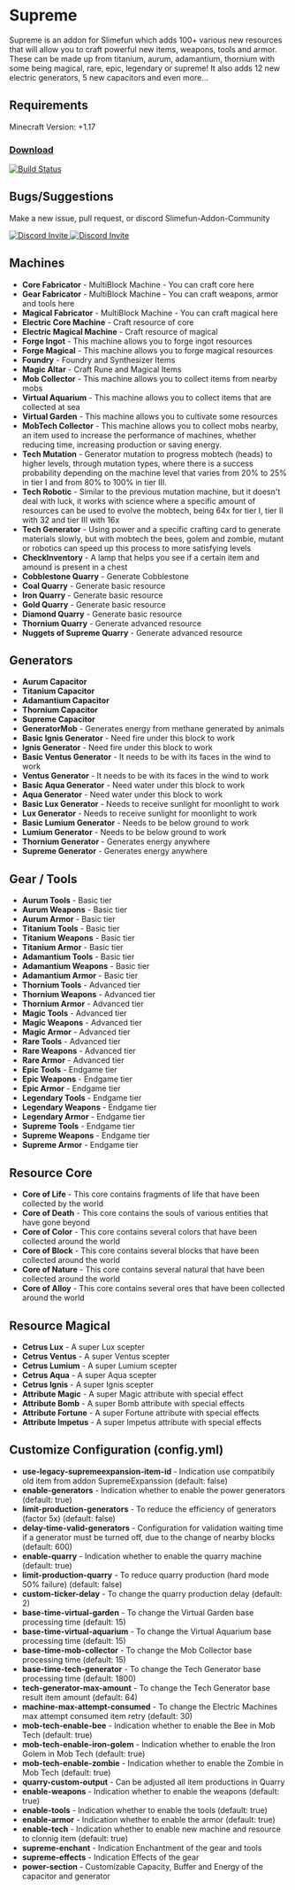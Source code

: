 # Supreme
Supreme is an addon for Slimefun which adds 100+ various new resources that will allow you to craft powerful new items, weapons, tools and armor. These can be made up from titanium, aurum, adamantium, thornium with some being magical, rare, epic, legendary or supreme! It also adds 12 new electric generators, 5 new capacitors and even more... 

## Requirements

Minecraft Version: +1.17



### [Download](https://blob.build/project/Supreme)
[![Build Status](https://thebusybiscuit.github.io/builds/RelativoBR/Supreme/main/badge.svg)](https://blob.build/project/Supreme)


## Bugs/Suggestions

Make a new issue, pull request, or discord Slimefun-Addon-Community

<p>
  <a href="https://discord.gg/slimefun">
    <img src="https://discordapp.com/api/guilds/565557184348422174/widget.png?style=banner3" alt="Discord Invite"/>
  </a>
  <a href="https://discord.gg/SqD3gg5SAU">
    <img src="https://discordapp.com/api/guilds/809178621424041997/widget.png?style=banner3" alt="Discord Invite"/>
  </a>
</p>


## Machines
- **Core Fabricator** - MultiBlock Machine - You can craft core here
- **Gear Fabricator** - MultiBlock Machine - You can craft weapons, armor and tools here
- **Magical Fabricator** - MultiBlock Machine - You can craft magical here
- **Electric Core Machine** - Craft resource of core
- **Electric Magical Machine** - Craft resource of magical
- **Forge Ingot** - This machine allows you to forge ingot resources
- **Forge Magical** - This machine allows you to forge magical resources
- **Foundry** - Foundry and Synthesizer Items
- **Magic Altar** - Craft Rune and Magical Items
- **Mob Collector** - This machine allows you to collect items from nearby mobs
- **Virtual Aquarium** - This machine allows you to collect items that are collected at sea
- **Virtual Garden** - This machine allows you to cultivate some resources
- **MobTech Collector** - This machine allows you to collect mobs nearby, an item used to increase the performance of machines, whether reducing time, increasing production or saving energy.
- **Tech Mutation** - Generator mutation to progress mobtech (heads) to higher levels, through mutation types, where there is a success probability depending on the machine level that varies from 20% to 25% in tier I and from 80% to 100% in tier III.
- **Tech Robotic** - Similar to the previous mutation machine, but it doesn't deal with luck, it works with science where a specific amount of resources can be used to evolve the mobtech, being 64x for tier I, tier II with 32 and tier III with 16x
- **Tech Generator** - Using power and a specific crafting card to generate materials slowly, but with mobtech the bees, golem and zombie, mutant or robotics can speed up this process to more satisfying levels
- **CheckInventory** - A lamp that helps you see if a certain item and amound is present in a chest
- **Cobblestone Quarry** - Generate Cobblestone
- **Coal Quarry** - Generate basic resource
- **Iron Quarry** - Generate basic resource
- **Gold Quarry** - Generate basic resource
- **Diamond Quarry** - Generate basic resource
- **Thornium Quarry** - Generate advanced resource
- **Nuggets of Supreme Quarry** - Generate advanced resource


## Generators
- **Aurum Capacitor** 
- **Titanium Capacitor** 
- **Adamantium Capacitor** 
- **Thornium Capacitor** 
- **Supreme Capacitor**
- **GeneratorMob** - Generates energy from methane generated by animals
- **Basic Ignis Generator** - Need fire under this block to work
- **Ignis Generator** - Need fire under this block to work
- **Basic Ventus Generator** - It needs to be with its faces in the wind to work
- **Ventus Generator** - It needs to be with its faces in the wind to work
- **Basic Aqua Generator** - Need water under this block to work
- **Aqua Generator** - Need water under this block to work
- **Basic Lux Generator** - Needs to receive sunlight for moonlight to work
- **Lux Generator** - Needs to receive sunlight for moonlight to work
- **Basic Lumium Generator** - Needs to be below ground to work
- **Lumium Generator** - Needs to be below ground to work
- **Thornium Generator** - Generates energy anywhere
- **Supreme Generator** - Generates energy anywhere


## Gear / Tools
- **Aurum Tools** - Basic tier
- **Aurum Weapons** - Basic tier
- **Aurum Armor** - Basic tier
- **Titanium Tools** - Basic tier
- **Titanium Weapons** - Basic tier
- **Titanium Armor** - Basic tier
- **Adamantium Tools** - Basic tier
- **Adamantium Weapons** - Basic tier
- **Adamantium Armor** - Basic tier
- **Thornium Tools** - Advanced tier
- **Thornium Weapons** - Advanced tier
- **Thornium Armor** - Advanced tier
- **Magic Tools** - Advanced tier
- **Magic Weapons** - Advanced tier
- **Magic Armor** - Advanced tier
- **Rare Tools** - Advanced tier
- **Rare Weapons** - Advanced tier
- **Rare Armor** - Advanced tier
- **Epic Tools** - Endgame tier
- **Epic Weapons** - Endgame tier
- **Epic Armor** - Endgame tier
- **Legendary Tools** - Endgame tier
- **Legendary Weapons** - Endgame tier
- **Legendary Armor** - Endgame tier
- **Supreme Tools** - Endgame tier
- **Supreme Weapons** - Endgame tier
- **Supreme Armor** - Endgame tier


## Resource Core
- **Core of Life** - This core contains fragments of life that have been collected by the world
- **Core of Death** - This core contains the souls of various entities that have gone beyond
- **Core of Color** - This core contains several colors that have been collected around the world
- **Core of Block** - This core contains several blocks that have been collected around the world
- **Core of Nature** - This core contains several natural that have been collected around the world
- **Core of Alloy** - This core contains several ores that have been collected around the world


## Resource Magical
- **Cetrus Lux** - A super Lux scepter
- **Cetrus Ventus** - A super Ventus scepter
- **Cetrus Lumium** - A super Lumium scepter
- **Cetrus Aqua** - A super Aqua scepter
- **Cetrus Ignis** - A super Ignis scepter
- **Attribute Magic** - A super Magic attribute with special effect
- **Attribute Bomb** - A super Bomb attribute with special effects
- **Attribute Fortune** - A super Fortune attribute with special effects
- **Attribute Impetus** - A super Impetus attribute with special effects


## Customize Configuration (config.yml)

- **use-legacy-supremeexpansion-item-id** - Indication use compatibily old item from addon SupremeExpanssion (default: false)
- **enable-generators** - Indication whether to enable the power generators (default: true)
- **limit-production-generators** - To reduce the efficiency of generators (factor 5x) (default: false)
- **delay-time-valid-generators** - Configuration for validation waiting time if a generator must be turned off, due to the change of nearby blocks (default: 600)
- **enable-quarry** - Indication whether to enable the quarry machine (default: true)
- **limit-production-quarry** - To reduce quarry production (hard mode 50% failure) (default: false)
- **custom-ticker-delay** - To change the quarry production delay (default: 2)
- **base-time-virtual-garden** - To change the Virtual Garden base processing time (default: 15)
- **base-time-virtual-aquarium** - To change the Virtual Aquarium base processing time (default: 15)
- **base-time-mob-collector** - To change the Mob Collector base processing time (default: 15)
- **base-time-tech-generator** - To change the Tech Generator base processing time (default: 1800)
- **tech-generator-max-amount** - To change the Tech Generator base result item amount (default: 64)
- **machine-max-attempt-consumed** - To change the Electric Machines max attempt consumed item retry (default: 30)
- **mob-tech-enable-bee** - Indication whether to enable the Bee in Mob Tech (default: true)
- **mob-tech-enable-iron-golem** - Indication whether to enable the Iron Golem in Mob Tech (default: true)
- **mob-tech-enable-zombie** - Indication whether to enable the Zombie in Mob Tech (default: true)
- **quarry-custom-output** - Can be adjusted all item productions in Quarry
- **enable-weapons** - Indication whether to enable the weapons (default: true)
- **enable-tools** - Indication whether to enable the tools (default: true)
- **enable-armor** - Indication whether to enable the armor (default: true)
- **enable-tech** - Indication whether to enable new machine and resource to clonnig item (default: true)
- **supreme-enchant** - Indication Enchantment of the gear and tools
- **supreme-effects** - Indication Effects of the gear
- **power-section** - Customizable Capacity, Buffer and Energy of the capacitor and generator
